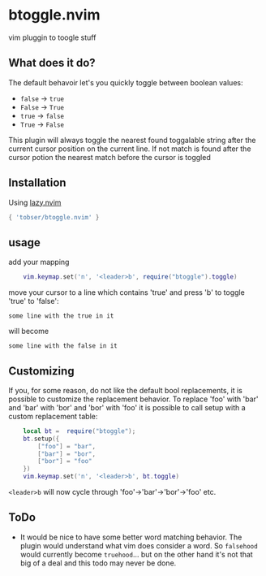 # btoggle.nvim
vim pluggin to toogle stuff

## What does it do?
The default behavoir let's you quickly toggle between boolean values:
* `false` -> `true`
* `False` -> `True`
* `true` -> `false`
* `True` -> `False`

This plugin will always toggle the nearest found toggalable string after the current cursor position on the current line.
If not match is found after the cursor potion the nearest match before the cursor is toggled

## Installation
Using [lazy.nvim](https://github.com/folke/lazy.nvim)
``` lua 
{ 'tobser/btoggle.nvim' }
```

## usage

add your mapping
```lua
    vim.keymap.set('n', '<leader>b', require("btoggle").toggle)
```

move your cursor to a line which contains 'true' and press '<leader>b' to toggle 'true' to 'false':

    some line with the true in it
will become

    some line with the false in it

## Customizing

If you, for some reason, do not like the default bool replacements, it is possible to customize the replacement behavior.
To replace 'foo' with 'bar' and 'bar' with 'bor' and 'bor' with 'foo' it is possible to call setup with a custom replacement table:

```lua
    local bt =  require("btoggle");
    bt.setup({
        ["foo"] = "bar",
        ["bar"] = "bor",
        ["bor"] = "foo"
    })
    vim.keymap.set('n', '<leader>b', bt.toggle)
```

`<leader>b` will now cycle through 'foo'->'bar'->'bor'->'foo' etc. 

## ToDo
 * It would be nice to have some better word matching behavior. The plugin would understand what vim does consider a word. So `falsehood` would currently become `truehood`... but on the other hand it's not that big of a deal and this todo may never be done.
